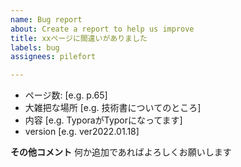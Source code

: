 ```yaml
---
name: Bug report
about: Create a report to help us improve
title: xxページに間違いがありました
labels: bug
assignees: pilefort

---
```


- ページ数: [e.g. p.65]
- 大雑把な場所 [e.g. 技術書についてのところ]
- 内容 [e.g. TyporaがTyporになってます]
- version [e.g. ver2022.01.18]

**その他コメント**
何か追加であればよろしくお願いします

